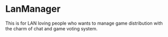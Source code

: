 # LanManager
This is for LAN loving people who wants to manage game distribution with the charm of chat and game voting system. 
